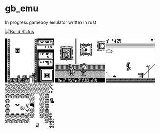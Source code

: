 # gb_emu
In progress gameboy emulator written in rust

[![Build Status](https://travis-ci.org/arp2600/gb_emu.svg?branch=master)](https://travis-ci.org/arp2600/gb_emu)

![alt text](https://github.com/arp2600/gb_emu/blob/master/test_data/tetris.data.png)
![alt text](https://github.com/arp2600/gb_emu/blob/master/test_data/rockybullwinkle.data.png)
![alt text](https://github.com/arp2600/gb_emu/blob/master/test_data/supermarioland.data.png)
![alt text](https://github.com/arp2600/gb_emu/blob/master/test_data/ultima.data.png)

